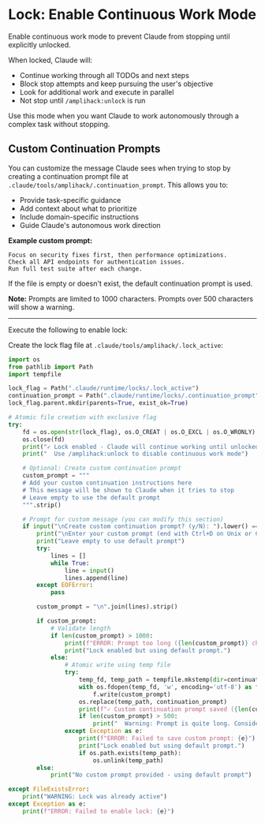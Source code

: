 # Lock: Enable Continuous Work Mode

Enable continuous work mode to prevent Claude from stopping until explicitly unlocked.

When locked, Claude will:

- Continue working through all TODOs and next steps
- Block stop attempts and keep pursuing the user's objective
- Look for additional work and execute in parallel
- Not stop until `/amplihack:unlock` is run

Use this mode when you want Claude to work autonomously through a complex task without stopping.

## Custom Continuation Prompts

You can customize the message Claude sees when trying to stop by creating a continuation prompt file at `.claude/tools/amplihack/.continuation_prompt`. This allows you to:

- Provide task-specific guidance
- Add context about what to prioritize
- Include domain-specific instructions
- Guide Claude's autonomous work direction

**Example custom prompt:**

```
Focus on security fixes first, then performance optimizations.
Check all API endpoints for authentication issues.
Run full test suite after each change.
```

If the file is empty or doesn't exist, the default continuation prompt is used.

**Note:** Prompts are limited to 1000 characters. Prompts over 500 characters will show a warning.

---

Execute the following to enable lock:

Create the lock flag file at `.claude/tools/amplihack/.lock_active`:

```python
import os
from pathlib import Path
import tempfile

lock_flag = Path(".claude/runtime/locks/.lock_active")
continuation_prompt = Path(".claude/runtime/locks/.continuation_prompt")
lock_flag.parent.mkdir(parents=True, exist_ok=True)

# Atomic file creation with exclusive flag
try:
    fd = os.open(str(lock_flag), os.O_CREAT | os.O_EXCL | os.O_WRONLY)
    os.close(fd)
    print("✓ Lock enabled - Claude will continue working until unlocked")
    print("  Use /amplihack:unlock to disable continuous work mode")

    # Optional: Create custom continuation prompt
    custom_prompt = """
    # Add your custom continuation instructions here
    # This message will be shown to Claude when it tries to stop
    # Leave empty to use the default prompt
    """.strip()

    # Prompt for custom message (you can modify this section)
    if input("\nCreate custom continuation prompt? (y/N): ").lower() == 'y':
        print("\nEnter your custom prompt (end with Ctrl+D on Unix or Ctrl+Z on Windows):")
        print("Leave empty to use default prompt")
        try:
            lines = []
            while True:
                line = input()
                lines.append(line)
        except EOFError:
            pass

        custom_prompt = "\n".join(lines).strip()

        if custom_prompt:
            # Validate length
            if len(custom_prompt) > 1000:
                print(f"ERROR: Prompt too long ({len(custom_prompt)} chars). Maximum is 1000 characters.")
                print("Lock enabled but using default prompt.")
            else:
                # Atomic write using temp file
                try:
                    temp_fd, temp_path = tempfile.mkstemp(dir=continuation_prompt.parent, text=True)
                    with os.fdopen(temp_fd, 'w', encoding='utf-8') as f:
                        f.write(custom_prompt)
                    os.replace(temp_path, continuation_prompt)
                    print(f"✓ Custom continuation prompt saved ({len(custom_prompt)} chars)")
                    if len(custom_prompt) > 500:
                        print("  Warning: Prompt is quite long. Consider shortening for clarity.")
                except Exception as e:
                    print(f"ERROR: Failed to save custom prompt: {e}")
                    print("Lock enabled but using default prompt.")
                    if os.path.exists(temp_path):
                        os.unlink(temp_path)
        else:
            print("No custom prompt provided - using default prompt")

except FileExistsError:
    print("WARNING: Lock was already active")
except Exception as e:
    print(f"ERROR: Failed to enable lock: {e}")
```
